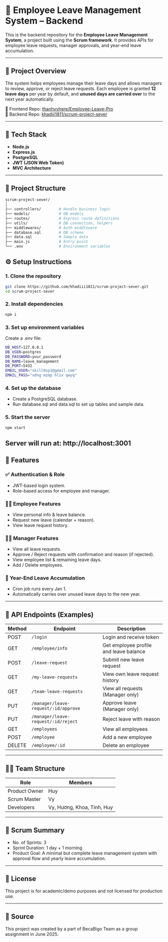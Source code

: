 # 🧾 Employee Leave Management System – Backend

This is the backend repository for the **Employee Leave Management System**, a project built using the **Scrum framework**. It provides APIs for employee leave requests, manager approvals, and year-end leave accumulation.

---

## 📌 Project Overview

The system helps employees manage their leave days and allows managers to review, approve, or reject leave requests. Each employee is granted **12 leave days** per year by default, and **unused days are carried over** to the next year automatically.

🔗 Frontend Repo: [thanhvyhere/Employee-Leave-Pro](https://github.com/thanhvyhere/Employee-Leave-Pro)  
🔗 Backend Repo: [khadiii1811/scrum-project-sever](https://github.com/khadiii1811/scrum-project-sever)

---

## 🚀 Tech Stack

- **Node.js**
- **Express.js**
- **PostgreSQL**
- **JWT (JSON Web Token)**
- **MVC Architecture**

---


## 📁 Project Structure
```bash
scrum-project-sever/
│
├── controllers/        # Handle business logic
├── models/             # DB models
├── routes/             # Express route definitions
├── utils/              # DB connection, helpers
├── middlewares/        # Auth middleware
├── database.sql        # DB schema
├── data.sql            # Sample data
├── main.js             # Entry point
└── .env                # Environment variables
```


## ⚙️ Setup Instructions

### 1. Clone the repository

```bash
git clone https://github.com/khadiii1811/scrum-project-sever.git
cd scrum-project-sever
```
### 2. Install dependencies
```bash
npm i
```
### 3. Set up environment variables
Create a .env file:
```bash
DB_HOST=127.0.0.1
DB_USER=postgres
DB_PASSWORD=your_password
DB_NAME=leave_management
DB_PORT=5432
EMAIL_USER="skill0sp1@gmail.com"
EMAIL_PASS="vdng mzmp hliv qwyq"
```
### 4. Set up the database
- Create a PostgreSQL database.
- Run database.sql and data.sql to set up tables and sample data.

### 5. Start the server
```bash
npm start
```
Server will run at: http://localhost:3001
---
## 📌 Features
### ✅ Authentication & Role
- JWT-based login system.
- Role-based access for employee and manager.

### 👨‍💼 Employee Features
- View personal info & leave balance.
- Request new leave (calendar + reason).
- View leave request history.

### 🧑‍💼 Manager Features
- View all leave requests.
- Approve / Reject requests with confirmation and reason (if rejected).
- View employee list & remaining leave days.
- Add / Delete employees.

### 🔄 Year-End Leave Accumulation
- Cron job runs every Jan 1.
- Automatically carries over unused leave days to the new year.
---
## 📮 API Endpoints (Examples)
| Method | Endpoint                             | Description                            |
| ------ | ------------------------------------ | -------------------------------------- |
| POST   | `/login`                             | Login and receive token                |
| GET    | `/employee/info`                     | Get employee profile and leave balance |
| POST   | `/leave-request`                     | Submit new leave request               |
| GET    | `/my-leave-requests`                 | View own leave request history         |
| GET    | `/team-leave-requests`               | View all requests (Manager only)       |
| PUT    | `/manager/leave-request/:id/approve` | Approve leave (Manager only)           |
| PUT    | `/manager/leave-request/:id/reject`  | Reject leave with reason               |
| GET    | `/employees`                         | View all employees                     |
| POST   | `/employee`                          | Add a new employee                     |
| DELETE | `/employee/:id`                      | Delete an employee                     |

---
## 🧑‍💻 Team Structure
| Role          | Members                    |
| ------------- | -------------------------- |
| Product Owner | Huy                        |
| Scrum Master  | Vy                         |
| Developers    | Vy, Hương, Khoa, Tính, Huy |

---
## 📅 Scrum Summary
- No. of Sprints: 3
- Sprint Duration: 1 day + 1 morning
- Product Goal: A minimal but complete leave management system with approval flow and yearly leave accumulation.
---
## 📜 License
This project is for academic/demo purposes and not licensed for production use.

---
## 🧾 Source
This project was created by a part of BecaBigo Team as a group assignment in June 2025.
